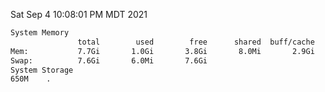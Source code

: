 Sat Sep  4 10:08:01 PM MDT 2021
```bash
System Memory
               total        used        free      shared  buff/cache   available
Mem:           7.7Gi       1.0Gi       3.8Gi       8.0Mi       2.9Gi       6.3Gi
Swap:          7.6Gi       6.0Mi       7.6Gi
System Storage
650M	.
```
